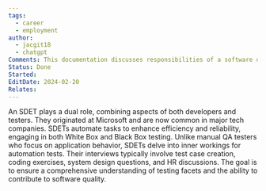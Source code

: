 ```yaml
---
tags:
  - career
  - employment
author:
  - jacgit18
  - chatgpt
Comments: This documentation discusses responsibilities of a software development engineer in test.
Status: Done
Started: 
EditDate: 2024-02-20
Relates:
---
```

An SDET plays a dual role, combining aspects of both developers and testers. They originated at Microsoft and are now common in major tech companies. SDETs automate tasks to enhance efficiency and reliability, engaging in both White Box and Black Box testing. Unlike manual QA testers who focus on application behavior, SDETs delve into inner workings for automation tests. Their interviews typically involve test case creation, coding exercises, system design questions, and HR discussions. The goal is to ensure a comprehensive understanding of testing facets and the ability to contribute to software quality.